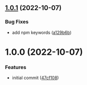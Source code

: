 ## [1.0.1](https://github.com/adobe/micromark-extension-gridtables/compare/v1.0.0...v1.0.1) (2022-10-07)


### Bug Fixes

* add npm keywords ([a129b6b](https://github.com/adobe/micromark-extension-gridtables/commit/a129b6b06f3da5e206fb73aa3854208dd1481666))

# 1.0.0 (2022-10-07)


### Features

* initial commit ([47cf108](https://github.com/adobe/micromark-extension-gridtables/commit/47cf108a7d7f5fa7ae15b1c9dfdf83c40a17c1f5))
